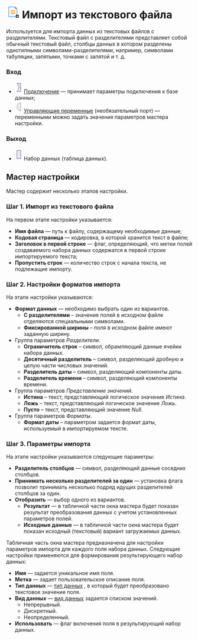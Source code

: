 # ![ ](../../images/icons/data-sources/file-txt-import_default.svg) Импорт из текстового файла

Используется для импорта данных из текстовых файлов c разделителями. Текстовый файл с разделителями представляет собой обычный текстовый файл, столбцы данных в котором разделены однотипными символами-разделителями, например, символами табуляции, запятыми, точками с запятой и т. д.

### Вход

* ![ ](../../images/icons/ports/input_connection_inactive.svg)   [Подключение](../connections/README.md) — принимает параметры подключения к базе данных;
* ![ ](../../images/icons/ports/optional_input_variable_inactive.svg) [Управляющие переменные](../../scenario/variables/control-variables.md) (необязательный порт) — переменными можно задать значения параметров мастера настройки.

### Выход

* ![ ](../../images/icons/ports/input_table_inactive.svg) Набор данных (таблица данных).

## Мастер настройки

Мастер содержит несколько этапов настройки.

### Шаг 1. Импорт из текстового файла

На первом этапе настройки указывается:

* **Имя файла** — путь к файлу, содержащему необходимые данные;
* **Кодовая страница** — кодировка, в которой хранится текст в файле;
* **Заголовок в первой строке** — флаг, определяющий, что метки полей создаваемого набора данных содержатся в первой строке импортируемого текста;
* **Пропустить строк** — количество строк с начала текста, не подлежащие импорту.

### Шаг 2. Настройки форматов импорта

На этапе настройки указываются:

* **Формат данных** — необходимо выбрать один из вариантов.
  * **С разделителями** – значения полей в исходном файле отделяются специальными символами.
  * **Фиксированной ширины** – поля в исходном файле имеют заданную ширину.
* Группа параметров *Разделители*.
  * **Ограничитель строк** – символ, обрамляющий данные ячейки набора данных.
  * **Десятичный разделитель** – символ, разделяющий дробную и целую части числовых значений.
  * **Разделитель даты** – символ, разделяющий компоненты даты.
  * **Разделитель времени** – символ, разделяющий компоненты времени.
* Группа параметров *Представление значений*.
  * **Истина** – текст, представляющий логическое значение *Истина*.
  * **Ложь** – текст, представляющий логическое значение *Ложь*.
  * **Пусто** – текст, представляющий значение *Null*.
* Группа параметров *Форматы*.
  * **Формат даты** – параметром задается формат даты, используемый в импортируемом тексте.

### Шаг 3. Параметры импорта

На этапе настройки указываются следующие параметры:

* **Разделитель столбцов** — символ, разделяющий данные соседних столбцов.
* **Принимать несколько разделителей за один** — установка флага позволит принимать несколько подряд идущих разделителей столбцов за один.
* **Отобразить** — выбор одного из вариантов.
  * **Результат** — в табличной части окна мастера будет показан результат преобразования данных с учетом установленных параметров полей.
  * **Исходные данные** — в табличной части окна мастера будет показан исходный (текстовый) вариант загружаемых данных.

Табличная часть окна мастера предназначена для настройки параметров импорта для каждого поля набора данных.
Следующие настройки применяются для формирования результирующего набор данных:

* **Имя** — задается уникальное имя поля.
* **Метка** — задает пользовательское описание поля.
* **Тип данных** — [тип данных](../../data/datatype.md) , в который будет преобразовано текстовое значение поля.
* **Вид данных** — [вид данных](../../data/datakind.md) задается списком значений.
  * Непрерывный.
  * Дискретный.
  * Неопределенный.
* **Использовать** — флаг включения поля в результирующий набор данных.
